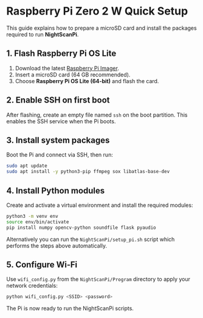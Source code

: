 # Raspberry Pi Zero 2 W Quick Setup

This guide explains how to prepare a microSD card and install the packages required to run **NightScanPi**.

## 1. Flash Raspberry Pi OS Lite
1. Download the latest [Raspberry Pi Imager](https://www.raspberrypi.com/software/).
2. Insert a microSD card (64 GB recommended).
3. Choose **Raspberry Pi OS Lite (64‑bit)** and flash the card.

## 2. Enable SSH on first boot
After flashing, create an empty file named `ssh` on the boot partition. This enables the SSH service when the Pi boots.

## 3. Install system packages
Boot the Pi and connect via SSH, then run:

```bash
sudo apt update
sudo apt install -y python3-pip ffmpeg sox libatlas-base-dev
```

## 4. Install Python modules
Create and activate a virtual environment and install the required modules:

```bash
python3 -m venv env
source env/bin/activate
pip install numpy opencv-python soundfile flask pyaudio
```

Alternatively you can run the `NightScanPi/setup_pi.sh` script which performs the steps above automatically.

## 5. Configure Wi‑Fi
Use `wifi_config.py` from the `NightScanPi/Program` directory to apply your network credentials:

```bash
python wifi_config.py <SSID> <password>
```

The Pi is now ready to run the NightScanPi scripts.
